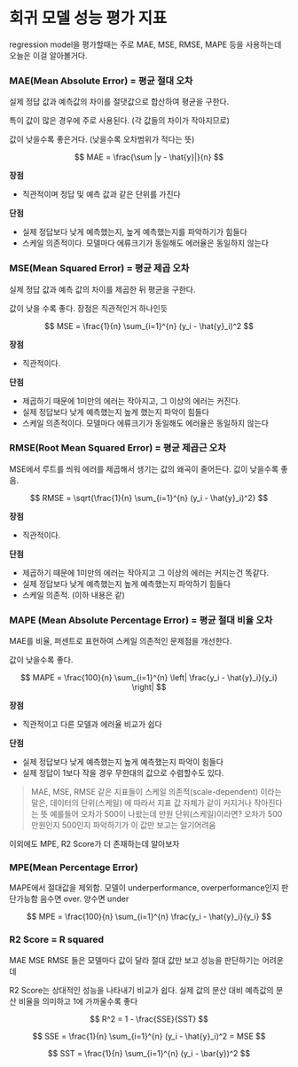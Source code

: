 # 회귀 모델 성능 평가 지표

regression model을 평가할때는 주로 MAE, MSE, RMSE, MAPE 등을 사용하는데 오늘은 이걸 알아볼거다.

### MAE(Mean Absolute Error) = 평균 절대 오차

실제 정답 값과 예측값의 차이를 절댓값으로 합산하여 평균을 구한다.

특이 값이 많은 경우에 주로 사용된다. (각 값들의 차이가 작아지므로)

값이 낮을수록 좋은거다. (낮을수록 오차범위가 적다는 뜻)

$$
MAE = \frac{\sum |y - \hat{y}|}{n}
$$

**장점**
- 직관적이며 정답 및 예측 값과 같은 단위를 가진다

**단점**
- 실제 정답보다 낮게 예측했는지, 높게 예측했는지를 파악하기가 힘들다
- 스케일 의존적이다. 모델마다 에류크기가 동일해도 에러율은 동일하지 않는다

### MSE(Mean Squared Error) = 평균 제곱 오차

실제 정답 값과 예측 값의 차이를 제곱한 뒤 평균을 구한다.

값이 낮을 수록 좋다. 장점은 직관적인거 하나인듯

$$
MSE = \frac{1}{n} \sum_{i=1}^{n} (y_i - \hat{y}_i)^2
$$

**장점**
- 직관적이다.

**단점**
- 제곱하기 때문에 1미만의 에러는 작아지고, 그 이상의 에러는 커진다.
- 실제 정답보다 낮게 예측했는지 높게 했는지 파악이 힘들다
- 스케일 의존적이다. 모델마다 에류크기가 동일해도 에러율은 동일하지 않는다


### RMSE(Root Mean Squared Error) = 평균 제곱근 오차

MSE에서 루트를 씌워 에러를 제곱해서 생기는 값의 왜곡이 줄어든다. 값이 낮을수록 좋음.

$$
RMSE = \sqrt{\frac{1}{n} \sum_{i=1}^{n} (y_i - \hat{y}_i)^2}
$$

**장점**
- 직관적이다.

**단점**
- 제곱하기 때문에 1미만의 에러는 작아지고 그 이상의 에러는 커지는건 똑같다.
- 실제 정답보다 낮게 예측했는지 높게 예측했는지 파악하기 힘들다
- 스케일 의존적. (이하 내용은 같)


### MAPE (Mean Absolute Percentage Error) = 평균 절대 비율 오차

MAE를 비율, 퍼센트로 표현하여 스케일 의존적인 문제점을 개선한다.

값이 낮을수록 좋다.

$$
MAPE = \frac{100}{n} \sum_{i=1}^{n} \left| \frac{y_i - \hat{y}_i}{y_i} \right|
$$

**장점**
- 직관적이고 다른 모델과 에러율 비교가 쉽다

**단점**
- 실제 정답보다 낮게 예측했는지 높게 예측했는지 파악이 힘들다
- 실제 정답이 1보다 작을 경우 무한대의 값으로 수렴할수도 있다.

> MAE, MSE, RMSE 같은 지표들이 스케일 의존적(scale-dependent) 이라는 말은, 데이터의 단위(스케일) 에 따라서 지표 값 자체가 같이 커지거나 작아진다는 뜻 예를들어 오차가 500이 나왔는데 만원 단위(스케일)이라면? 오차가 500만원인지 500인지 파악하기가 이 값만 보고는 알기어려움

이외에도 MPE, R2 Score가 더 존재하는데 알아보자


### MPE(Mean Percentage Error)

MAPE에서 절대값을 제외함. 모델이 underperformance, overperformance인지 판단가능함 음수면 over. 양수면 under

$$
MPE = \frac{100}{n} \sum_{i=1}^{n} \frac{y_i - \hat{y}_i}{y_i}
$$


### R2 Score = R squared

MAE MSE RMSE 들은 모델마다 값이 달라 절대 값만 보고 성능을 판단하기는 어려운데

R2 Score는 상대적인 성능을 나타내기 비교가 쉽다. 실제 값의 분산 대비 예측값의 분산 비율을 의미하고 1에 가까울수록 좋다

$$
R^2 = 1 - \frac{SSE}{SST}
$$

$$
SSE = \frac{1}{n} \sum_{i=1}^{n} (y_i - \hat{y}_i)^2 = MSE
$$

$$
SST = \frac{1}{n} \sum_{i=1}^{n} (y_i - \bar{y})^2
$$
